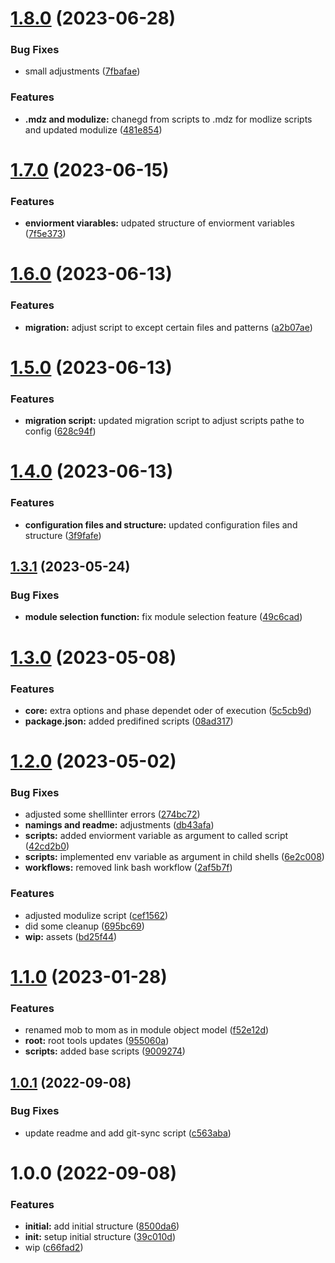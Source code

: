 # [1.8.0](https://github.com/paulAlexSerban/mod--boilerplate-starter-kit/compare/v1.7.0...v1.8.0) (2023-06-28)


### Bug Fixes

* small adjustments ([7fbafae](https://github.com/paulAlexSerban/mod--boilerplate-starter-kit/commit/7fbafaebfa78e8cf379f8fd639f1982699cbc34b))


### Features

* **.mdz and modulize:** chanegd from scripts to .mdz for modlize scripts and updated modulize ([481e854](https://github.com/paulAlexSerban/mod--boilerplate-starter-kit/commit/481e854a1395a4ffb876052f4f3cccafa3ff9f9a))

# [1.7.0](https://github.com/paulAlexSerban/mod--boilerplate-starter-kit/compare/v1.6.0...v1.7.0) (2023-06-15)


### Features

* **enviorment viarables:** udpated structure of enviorment variables ([7f5e373](https://github.com/paulAlexSerban/mod--boilerplate-starter-kit/commit/7f5e373bfcfb816f1735d29078bb756b232d88ae))

# [1.6.0](https://github.com/paulAlexSerban/mod--boilerplate-starter-kit/compare/v1.5.0...v1.6.0) (2023-06-13)


### Features

* **migration:** adjust script to except certain files and patterns ([a2b07ae](https://github.com/paulAlexSerban/mod--boilerplate-starter-kit/commit/a2b07aed037c3ed67920d0c3695788974b68a667))

# [1.5.0](https://github.com/paulAlexSerban/mod--boilerplate-starter-kit/compare/v1.4.0...v1.5.0) (2023-06-13)


### Features

* **migration script:** updated migration script to adjust scripts pathe to config ([628c94f](https://github.com/paulAlexSerban/mod--boilerplate-starter-kit/commit/628c94fdac65db635a51020f055ecddae08342ab))

# [1.4.0](https://github.com/paulAlexSerban/mod--boilerplate-starter-kit/compare/v1.3.1...v1.4.0) (2023-06-13)


### Features

* **configuration files and structure:** updated configuration files and structure ([3f9fafe](https://github.com/paulAlexSerban/mod--boilerplate-starter-kit/commit/3f9fafef511587e7ecee7caba92d74033def13d1))

## [1.3.1](https://github.com/paulAlexSerban/mod--boilerplate-starter-kit/compare/v1.3.0...v1.3.1) (2023-05-24)


### Bug Fixes

* **module selection function:** fix module selection feature ([49c6cad](https://github.com/paulAlexSerban/mod--boilerplate-starter-kit/commit/49c6cadbeacdd27fb3961218cb9280137f8ade65))

# [1.3.0](https://github.com/paulAlexSerban/mod--boilerplate-starter-kit/compare/v1.2.0...v1.3.0) (2023-05-08)


### Features

* **core:** extra options and phase dependet oder of execution ([5c5cb9d](https://github.com/paulAlexSerban/mod--boilerplate-starter-kit/commit/5c5cb9dc70cbda58f6c08ce5943d94795621e6fe))
* **package.json:** added predifined scripts ([08ad317](https://github.com/paulAlexSerban/mod--boilerplate-starter-kit/commit/08ad317020a7912c95c339b51cc01cfdc52c67a7))

# [1.2.0](https://github.com/paulAlexSerban/mod--boilerplate-starter-kit/compare/v1.1.0...v1.2.0) (2023-05-02)


### Bug Fixes

* adjusted some shelllinter errors ([274bc72](https://github.com/paulAlexSerban/mod--boilerplate-starter-kit/commit/274bc724400c9c1392c7244f3ab706595bde0f14))
* **namings and readme:** adjustments ([db43afa](https://github.com/paulAlexSerban/mod--boilerplate-starter-kit/commit/db43afaed50c8d2c0e5e31dbcaa8e5e5c0c6f6bc))
* **scripts:** added enviorment variable as argument to called script ([42cd2b0](https://github.com/paulAlexSerban/mod--boilerplate-starter-kit/commit/42cd2b0837bdea3bb85ec1c580c015989ccfd592))
* **scripts:** implemented env variable as argument in child shells ([6e2c008](https://github.com/paulAlexSerban/mod--boilerplate-starter-kit/commit/6e2c00848b988bdff684dfe420d1c0f2a50de3fd))
* **workflows:** removed link bash workflow ([2af5b7f](https://github.com/paulAlexSerban/mod--boilerplate-starter-kit/commit/2af5b7f101ac3082837146b63f2471e0e756c863))


### Features

* adjusted modulize script ([cef1562](https://github.com/paulAlexSerban/mod--boilerplate-starter-kit/commit/cef1562168f4daabde216a42eecf57b86f4dbf7d))
* did some cleanup ([695bc69](https://github.com/paulAlexSerban/mod--boilerplate-starter-kit/commit/695bc69ecd130e57440fa9d441efac3c59d5d976))
* **wip:** assets ([bd25f44](https://github.com/paulAlexSerban/mod--boilerplate-starter-kit/commit/bd25f44bfbb4405061c8ebb4312c8d541defb005))

# [1.1.0](https://github.com/paulAlexSerban/mod--boilerplate-starter-kit/compare/v1.0.1...v1.1.0) (2023-01-28)


### Features

* renamed mob to mom as in module object model ([f52e12d](https://github.com/paulAlexSerban/mod--boilerplate-starter-kit/commit/f52e12d40a84025cf98e6092eb6835c2757aec55))
* **root:** root tools updates ([955060a](https://github.com/paulAlexSerban/mod--boilerplate-starter-kit/commit/955060af095c5508326f4d7e668ef7888845ecb4))
* **scripts:** added base scripts ([9009274](https://github.com/paulAlexSerban/mod--boilerplate-starter-kit/commit/9009274c64c9d97ffbaca131e06652f75239f43e))

## [1.0.1](https://github.com/paulAlexSerban/tpl--clean-boilerplate/compare/v1.0.0...v1.0.1) (2022-09-08)


### Bug Fixes

* update readme and add git-sync script ([c563aba](https://github.com/paulAlexSerban/tpl--clean-boilerplate/commit/c563aba32ee9ac683aca78703d0aa82af7104239))

# 1.0.0 (2022-09-08)

### Features

- **initial:** add initial structure ([8500da6](https://github.com/paulAlexSerban/tpl--clean-boilerplate/commit/8500da663fb0a55454c879e379a87707700554b3))
- **init:** setup initial structure ([39c010d](https://github.com/paulAlexSerban/tpl--clean-boilerplate/commit/39c010d6467340836715b9d2662ab2ae99efe42a))
- wip ([c66fad2](https://github.com/paulAlexSerban/tpl--clean-boilerplate/commit/c66fad2a9d9cd29afa4126e3a27b6007ddc02839))
